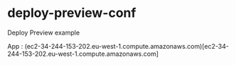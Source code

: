 # deploy-preview-conf
Deploy Preview example

App : (ec2-34-244-153-202.eu-west-1.compute.amazonaws.com)[ec2-34-244-153-202.eu-west-1.compute.amazonaws.com]